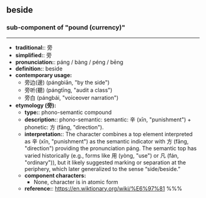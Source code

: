 ## beside
### sub-component of "pound (currency)"
---
- **traditional:**: 旁
- **simplified:**: 旁
- **pronunciation:**: páng / bàng / péng / bēng
- **definition:**: beside
- **contemporary usage:**
  - 旁边(邊) (pángbiān, "by the side")
  - 旁听(聽) (pángtīng, "audit a class")
  - 旁白 (pángbái, "voiceover narration")
- **etymology (旁):**
  - **type:**: phono-semantic compound
  - **description:**: phono-semantic: semantic: 辛 (xīn, "punishment") + phonetic: 方 (fāng, "direction").
  - **interpretation:**: The character combines a top element interpreted as 辛 (xīn, "punishment") as the semantic indicator with 方 (fāng, "direction") providing the pronunciation páng. The semantic top has varied historically (e.g., forms like 用 (yòng, "use") or 凡 (fán, "ordinary")), but it likely suggested marking or separation at the periphery, which later generalized to the sense “side/beside.”
  - **component characters:**
    - None, character is in atomic form
  - **reference:**: https://en.wiktionary.org/wiki/%E6%97%81
%%%
